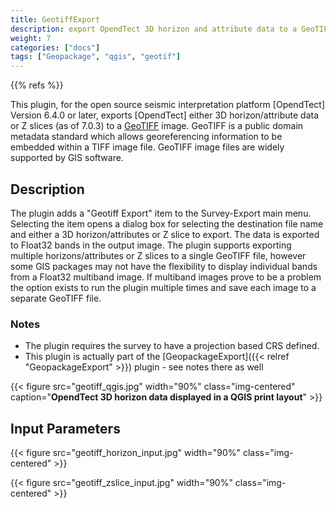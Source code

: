 ```yaml
---
title: GeotiffExport
description: export OpendTect 3D horizon and attribute data to a GeoTIFF image
weight: 7
categories: ["docs"]
tags: ["Geopackage", "qgis", "geotif"]
---
```

{{% refs %}}

This plugin, for the open source seismic interpretation platform [OpendTect] Version 6.4.0 or later, exports [OpendTect] either 3D horizon/attribute data or Z slices (as of 7.0.3) to a  [GeoTIFF](https://en.wikipedia.org/wiki/GeoTIFF) image. GeoTIFF is a public domain metadata standard which allows georeferencing information to be embedded within a TIFF image file. GeoTIFF image files are widely supported by GIS software.

## Description

The plugin adds a "Geotiff Export" item to the Survey-Export main menu. Selecting the item opens a dialog box for selecting the destination file name and either a 3D horizon/attributes or Z slice to export. The data is exported to Float32 bands in the output image. The plugin supports exporting multiple horizons/attributes or Z slices to a single GeoTIFF file, however some GIS packages may not have the flexibility to display individual bands from a Float32 multiband image. If multiband images prove to be a problem the option exists to run the plugin multiple times and save each image to a separate GeoTIFF file.

### Notes
-  The plugin requires the survey to have a projection based CRS defined.
-  This plugin is actually part of the [GeopackageExport]({{< relref "GeopackageExport" >}}) plugin - see notes there as well

{{< figure src="geotiff_qgis.jpg" width="90%" class="img-centered" caption="**OpendTect 3D horizon data displayed in a QGIS print layout**" >}}

## Input Parameters

{{< figure src="geotiff_horizon_input.jpg" width="90%" class="img-centered" >}}

{{< figure src="geotiff_zslice_input.jpg" width="90%" class="img-centered" >}}
